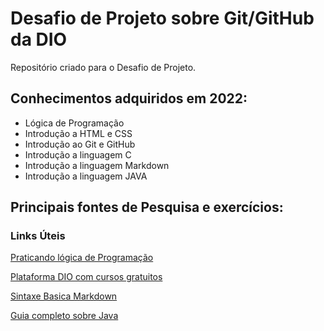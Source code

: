 # Desafio de Projeto sobre Git/GitHub da DIO
Repositório criado para o Desafio de Projeto.

## Conhecimentos adquiridos em 2022:
- Lógica de Programação
- Introdução a HTML e CSS
- Introdução ao Git e GitHub
- Introdução a linguagem C
- Introdução a linguagem Markdown
- Introdução a linguagem JAVA

## Principais fontes de Pesquisa e exercícios:

### Links Úteis

[Praticando lógica de Programação](https://www.freecodecamp.org/portuguese/news/os-10-sites-da-web-mais-populares-com-desafios-de-programacao/)

[Plataforma DIO com cursos gratuitos](https://www.dio.me/)

[Sintaxe Basica Markdown](https://www.markdownguide.org/basic-syntax/)

[Guia completo sobre Java](https://docs.oracle.com/javase/tutorial/)
